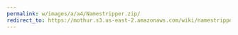 ```yaml
---
permalink: w/images/a/a4/Namestripper.zip/
redirect_to: https://mothur.s3.us-east-2.amazonaws.com/wiki/namestripper.zip
---
```


